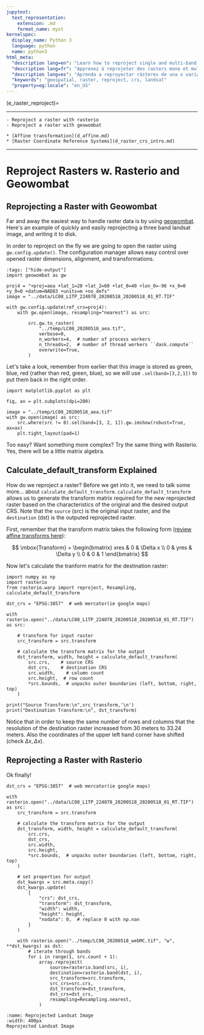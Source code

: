 ```yaml
---
jupytext:
  text_representation:
    extension: .md
    format_name: myst
kernelspec:
  display_name: Python 3
  language: python
  name: python3
html_meta:
  "description lang=en": "Learn how to reproject single and multi-band rasters using rasterio and geowombat. We demonstrate these using LandSat imagery as examples."
  "description lang=fr": "Apprenez à reprojeter des rasters mono et multibande à l'aide de rasterio et de geowombat. Nous les démontrons en utilisant les images LandSat comme exemples."
  "description lang=es": "Aprenda a reproyectar rásteres de una o varias bandas mediante rasterio y geowombat. Demostramos esto usando imágenes de LandSat como ejemplos."
  "keywords": "geospatial, raster, reproject, crs, landsat"
  "property=og:locale": "en_US"
---
```


(e_raster_reproject)=

----------------

```{admonition} Learning Objectives
- Reproject a raster with rasterio
- Reproject a raster with geowombat

```
```{admonition} Review
* [Affine transformation](d_affine.md)
* [Raster Coordinate Reference Systems](d_raster_crs_intro.md)
```
----------------

# Reproject Rasters w. Rasterio and Geowombat


## Reprojecting a Raster with Geowombat
Far and away the easiest way to handle raster data is by using [geowombat](https://geowombat.readthedocs.io/en/latest/index.html). Here's an example of quickly and easily reprojecting a three band landsat image, and writing it to disk.

In order to reproject on the fly we are going to open the raster using `gw.config.update()`.  The configuration manager allows easy control over opened raster dimensions, alignment, and transformations.

```{code-cell} ipython3
:tags: ["hide-output"]
import geowombat as gw

proj4 = "+proj=aea +lat_1=20 +lat_2=60 +lat_0=40 +lon_0=-96 +x_0=0 +y_0=0 +datum=NAD83 +units=m +no_defs"
image = "../data/LC08_L1TP_224078_20200518_20200518_01_RT.TIF"

with gw.config.update(ref_crs=proj4):
    with gw.open(image, resampling="nearest") as src:
    
        src.gw.to_raster(
            "../temp/LC08_20200518_aea.tif",
            verbose=0,
            n_workers=4,  # number of process workers 
            n_threads=2,  # number of thread workers ``dask.compute``
            overwrite=True,
        ) 
```

Let's take a look, remember from earlier that this image is stored as green, blue, red (rather than red, green, blue), so we will use `.sel(band=[3,2,1])` to put them back in the right order. 

```{code-cell} ipython3
import matplotlib.pyplot as plt

fig, ax = plt.subplots(dpi=200)

image = "../temp/LC08_20200518_aea.tif"
with gw.open(image) as src:
    src.where(src != 0).sel(band=[3, 2, 1]).gw.imshow(robust=True, ax=ax)
    plt.tight_layout(pad=1)

```

Too easy? Want something more complex? Try the same thing with Rasterio. Yes, there will be a little matrix algebra. 

## Calculate_default_transform Explained

How do we reproject a raster? Before we get into it, we need to talk some more... about `calculate_default_transform`. `calculate_default_transform` allows us to generate the transform matrix required for the new reprojected raster based on the characteristics of the original and the desired output CRS. Note that the `source` (src) is the original input raster, and the `destination` (dst) is the outputed reprojected raster. 

First, remember that the transform matrix takes the following form ([review affine transforms here](d_affine.md)):

$$
    \mbox{Transform} =  \begin{bmatrix} xres & 0 & \Delta x \\ 0 & yres & \Delta y \\ 0 & 0 & 1 \end{bmatrix} 
$$

Now let's calculate the tranform matrix for the destination raster:


```{code-cell} ipython3
import numpy as np
import rasterio
from rasterio.warp import reproject, Resampling, calculate_default_transform

dst_crs = "EPSG:3857"  # web mercator(ie google maps)

with rasterio.open("../data/LC08_L1TP_224078_20200518_20200518_01_RT.TIF") as src:

    # transform for input raster
    src_transform = src.transform

    # calculate the transform matrix for the output
    dst_transform, width, height = calculate_default_transform(
        src.crs,    # source CRS
        dst_crs,    # destination CRS
        src.width,    # column count
        src.height,  # row count
        *src.bounds,  # unpacks outer boundaries (left, bottom, right, top)
    )

print("Source Transform:\n",src_transform,'\n')
print("Destination Transform:\n", dst_transform)
```

Notice that in order to keep the same number of rows and columns that the resolution of the destination raster increased from 30 meters to 33.24 meters. Also the coordinates of the upper left hand corner have shifted (check $\Delta x, \Delta x$).

## Reprojecting a Raster with Rasterio 

Ok finally! 


```{code-cell} ipython3
dst_crs = "EPSG:3857"  # web mercator(ie google maps)

with rasterio.open("../data/LC08_L1TP_224078_20200518_20200518_01_RT.TIF") as src:
    src_transform = src.transform

    # calculate the transform matrix for the output
    dst_transform, width, height = calculate_default_transform(
        src.crs,
        dst_crs,
        src.width,
        src.height,
        *src.bounds,  # unpacks outer boundaries (left, bottom, right, top)
    )

    # set properties for output
    dst_kwargs = src.meta.copy()
    dst_kwargs.update(
        {
            "crs": dst_crs,
            "transform": dst_transform,
            "width": width,
            "height": height,
            "nodata": 0,  # replace 0 with np.nan
        }
    )

    with rasterio.open("../temp/LC08_20200518_webMC.tif", "w", **dst_kwargs) as dst:
        # iterate through bands
        for i in range(1, src.count + 1):
            array.reproject(
                source=rasterio.band(src, i),
                destination=rasterio.band(dst, i),
                src_transform=src.transform,
                src_crs=src.crs,
                dst_transform=dst_transform,
                dst_crs=dst_crs,
                resampling=Resampling.nearest,
            )
```

```{figure} ../_static/d_crs/d_reproj_image.png
:name: Reprojected Landsat Image
:width: 400px
Reprojected Landsat Image
```
